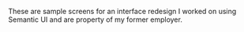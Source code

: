 These are sample screens for an interface redesign I worked on using Semantic UI and are property of my former employer.
